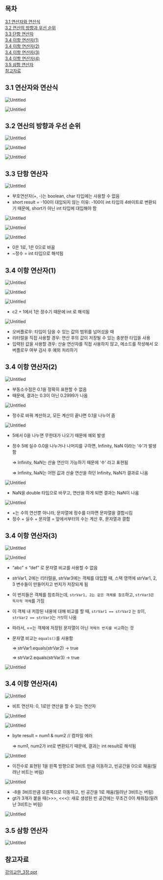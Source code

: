 ## 목차
[3.1 연산자와 연산식](#31-연산자와-연산식)   
[3.2 연산의 방향과 우선 순위](#32-연산의-방향과-우선-순위)   
[3.3 단항 연산자](#33-단항-연산자)   
[3.4 이항 연산자(1)](#34-이항-연산자1)   
[3.4 이항 연산자(2)](#34-이항-연산자2)   
[3.4 이항 연산자(3)](#34-이항-연산자3)   
[3.4 이항 연산자(4)](#34-이항-연산자4)   
[3.5 삼항 연산자](#35-삼항-연산자)   
[참고자료](#참고자료)   

## **3.1 연산자와 연산식**

![Untitled](https://github.com/abarthdew/this-is-java/blob/main/00.basics/images/3.png)

![Untitled](https://github.com/abarthdew/this-is-java/blob/main/00.basics/images/3(1).png)

## **3.2 연산의 방향과 우선 순위**

![Untitled](https://github.com/abarthdew/this-is-java/blob/main/00.basics/images/3(2).png)

![Untitled](https://github.com/abarthdew/this-is-java/blob/main/00.basics/images/3(3).png)

![Untitled](https://github.com/abarthdew/this-is-java/blob/main/00.basics/images/3(4).png)

## **3.3 단항 연산자**

![Untitled](https://github.com/abarthdew/this-is-java/blob/main/00.basics/images/3(5).png)

- 부호연산자(+, -)는 boolean, char 타입에는 사용할 수 없음
- short result = -100이 대입되지 않는 이유: -100이 int 타입의 4바이트로 변환되기 때문에, short가 아닌 int 타입에 대입해야 함

![Untitled](https://github.com/abarthdew/this-is-java/blob/main/00.basics/images/3(6).png)

![Untitled](https://github.com/abarthdew/this-is-java/blob/main/00.basics/images/3(7).png)

![Untitled](https://github.com/abarthdew/this-is-java/blob/main/00.basics/images/3(8).png)

- 0은 1로, 1은 0으로 바꿈
- ~정수 = int 타입으로 해석됨

## **3.4 이항 연산자(1)**

![Untitled](https://github.com/abarthdew/this-is-java/blob/main/00.basics/images/3(9).png)

![Untitled](https://github.com/abarthdew/this-is-java/blob/main/00.basics/images/3(10).png)

![Untitled](https://github.com/abarthdew/this-is-java/blob/main/00.basics/images/3(11).png)

- c2 + 1에서 1은 정수기 때문에 int 로 해석됨

![Untitled](https://github.com/abarthdew/this-is-java/blob/main/00.basics/images/3(12).png)

- 오버플로우: 타입이 담을 수 있는 값의 범위를 넘어섰을 때
- 리터럴을 직접 사용할 경우: 연산 후의 값이 저장될 수 있는 충분한 타입을 사용
- 입력된 값을 사용할 경우: 산술 연산자를 직접 사용하지 않고, 메소드를 작성해서 오버플로우 여부 검사 후 예외 처리하기

## **3.4 이항 연산자(2)**

![Untitled](https://github.com/abarthdew/this-is-java/blob/main/00.basics/images/3(13).png)

- 부동소수점은 0.1을 정확히 표현할 수 없음
- 때문에, 결과는 0.3이 아닌 0.2999가 나옴

![Untitled](https://github.com/abarthdew/this-is-java/blob/main/00.basics/images/3(14).png)

- 정수로 바꿔 계산하고, 모든 계산이 끝나면 0.1을 나누어 줌

![Untitled](https://github.com/abarthdew/this-is-java/blob/main/00.basics/images/3(15).png)

- 5에서 0을 나누면 무한대가 나오기 때문에 예외 발생
- 정수 5에 실수 0.0을 나누거나 나머지를 구하면, Infinity, NaN 이라는 ‘수’가 발생함
    
    ⇒ Infinity, NaN는 산술 연산이 가능하기 때문에 ‘수’ 라고 표현됨
    
    ⇒ Infinity, NaN는 어떤 값과 산술 연산을 하던 Infinity, NaN가 결과로 나옴
    

![Untitled](https://github.com/abarthdew/this-is-java/blob/main/00.basics/images/3(16).png)

- NaN을 double 타입으로 바꾸고, 연산을 하게 되면 결과는 NaN이 나옴

![Untitled](https://github.com/abarthdew/this-is-java/blob/main/00.basics/images/3(17).png)

- +는 수의 연산뿐 아니라, 문자열에 정수를 더하면 문자열을 결합시킴
- 정수 + 실수 + 문자열 = 앞에서부터의 수는 계산 후, 문자열과 결합

## **3.4 이항 연산자(3)**

![Untitled](https://github.com/abarthdew/this-is-java/blob/main/00.basics/images/3(18).png)

![Untitled](https://github.com/abarthdew/this-is-java/blob/main/00.basics/images/3(19).png)

- “abc” ≤ “def” 로 문자열 비교를 사용할 수 없음
- strVar1, 2에는 리터럴을, strVar3에는 객체를 대입할 때, 스택 영역에 strVar1, 2, 3 변수들이 만들어지고 번지가 저장되게 됨
- 이 번지들은 객체를 참조하는데, `strVar1, 2는 같은 객체를 참조`하고, `strVar3은 독자적 객체`를 가짐
- 이 객체 내 저장된 내용에 대해 비교를 할 때, `strVar1 == strVar2` 는 `참`이, `strVar2 == strVar3`는 `거짓`이 나옴
- 따라서, ==는 객체에 저장된 문자열이 아닌 `객체의 번지를 비교`하는 것
- 문자열 비교는 `equals()`를 사용함
    
    ⇒ strVar1.equals(strVar2) → true
    
    ⇒ strVar2.equals(strVar3) → true
    

![Untitled](https://github.com/abarthdew/this-is-java/blob/main/00.basics/images/3(20).png)

## **3.4 이항 연산자(4)**

![Untitled](https://github.com/abarthdew/this-is-java/blob/main/00.basics/images/3(21).png)

- 비트 연산자: 0, 1로만 연산을 할 수 있는 연산자

![Untitled](https://github.com/abarthdew/this-is-java/blob/main/00.basics/images/3(22).png)

![Untitled](https://github.com/abarthdew/this-is-java/blob/main/00.basics/images/3(23).png)

- byte result = num1 & num2  // 컴파일 에러
    
    ⇒ num1, num2가 int로 변환되기 때문에, 결과는 int result로 해석됨
    

![Untitled](https://github.com/abarthdew/this-is-java/blob/main/00.basics/images/3(24).png)

- 이진수로 표현된 1을 왼쪽 방향으로 3비트 만큼 이동하고, 빈공간을 0으로 채움(밀려난 비트는 버림)

![Untitled](https://github.com/abarthdew/this-is-java/blob/main/00.basics/images/3(25).png)

- -8을 3비트만큼 오른쪽으로 이동하고, 빈 공간을 1로 채움(밀려난 3비트는 버림)
- gt가 3개가 붙을 때(>>>, <<<): 새로 생성된 빈 공간에는 무조건 0이 채워짐(밀려난 3비트는 버림)

![Untitled](https://github.com/abarthdew/this-is-java/blob/main/00.basics/images/3(26).png)

## **3.5 삼항 연산자**

![Untitled](https://github.com/abarthdew/this-is-java/blob/main/00.basics/images/3(27).png)

## 참고자료

[강의교안_3장.ppt](https://github.com/abarthdew/this-is-Java/blob/main/00.basics/files/%EA%B0%95%EC%9D%98%EA%B5%90%EC%95%88_3%EC%9E%A5.ppt)
